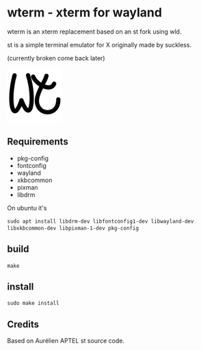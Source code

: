 # wterm - xterm for wayland


wterm is an xterm replacement based on an st fork using wld.

st is a simple terminal emulator for X originally made by suckless.

(currently broken come back later)

![logo](contrib/logo/wterm.png "ebin logo")

## Requirements

* pkg-config
* fontconfig
* wayland
* xkbcommon
* pixman
* libdrm

On ubuntu it's

    sudo apt install libdrm-dev libfontconfig1-dev libwayland-dev libxkbcommon-dev libpixman-1-dev pkg-config

## build

    make

## install

    sudo make install

## Credits

Based on Aurélien APTEL <aurelien dot aptel at gmail dot com> st source code.
